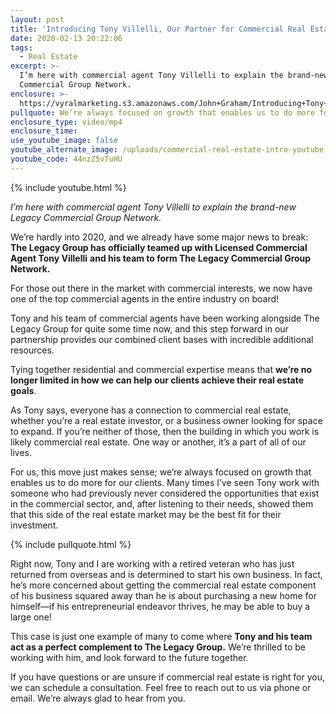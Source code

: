 ```yaml
---
layout: post
title: 'Introducing Tony Villelli, Our Partner for Commercial Real Estate'
date: 2020-02-13 20:22:06
tags:
  - Real Estate
excerpt: >-
  I’m here with commercial agent Tony Villelli to explain the brand-new Legacy
  Commercial Group Network.
enclosure: >-
  https://vyralmarketing.s3.amazonaws.com/John+Graham/Introducing+Tony+Villelli%2C+Our+Partner+for+Commercial+Real+Estate.mp4
pullquote: We’re always focused on growth that enables us to do more for our clients.
enclosure_type: video/mp4
enclosure_time:
use_youtube_image: false
youtube_alternate_image: /uploads/commercial-real-estate-intro-youtube.jpg
youtube_code: 44nzZ5vTuHU
---
```


{% include youtube.html %}

*I’m here with commercial agent Tony Villelli to explain the brand-new Legacy Commercial Group Network.*

We’re hardly into 2020, and we already have some major news to break: **The Legacy Group has officially teamed up with Licensed Commercial Agent Tony Villelli** **and his team to form The Legacy Commercial Group Network.&nbsp;**

For those out there in the market with commercial interests, we now have one of the top commercial agents in the entire industry on board\!&nbsp;

Tony and his team of commercial agents have been working alongside The Legacy Group for quite some time now, and this step forward in our partnership provides our combined client bases with incredible additional resources.&nbsp;

Tying together residential and commercial expertise means that **we’re no longer limited in how we can help our clients achieve their real estate goals**.&nbsp;

As Tony says, everyone has a connection to commercial real estate, whether you’re a real estate investor, or a business owner looking for space to expand. If you’re neither of those, then the building in which you work is likely commercial real estate. One way or another, it’s a part of all of our lives.&nbsp;

For us, this move just makes sense; we’re always focused on growth that enables us to do more for our clients. Many times I’ve seen Tony work with someone who had previously never considered the opportunities that exist in the commercial sector, and, after listening to their needs, showed them that this side of the real estate market may be the best fit for their investment.&nbsp;

{% include pullquote.html %}

Right now, Tony and I are working with a retired veteran who has just returned from overseas and is determined to start his own business. In fact, he’s more concerned about getting the commercial real estate component of his business squared away than he is about purchasing a new home for himself—if his entrepreneurial endeavor thrives, he may be able to buy a large one\!&nbsp;

This case is just one example of many to come where **Tony and his team act as a perfect complement to The Legacy Group.** We’re thrilled to be working with him, and look forward to the future together.&nbsp;&nbsp;

If you have questions or are unsure if commercial real estate is right for you, we can schedule a consultation. Feel free to reach out to us via phone or email. We’re always glad to hear from you.